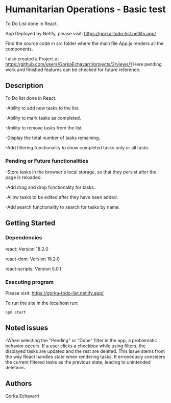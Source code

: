 # Humanitarian Operations - Basic test

To Do List done in React.

App Deployed by Netify, please visit: https://gorka-todo-list.netlify.app/

Find the source code in src folder where the main file App.js renders all the components.

I also created a Project at https://github.com/users/GorkaEchavarri/projects/2/views/1
Here pending work and finished features can be checked for future reference.

## Description

To Do list done in React.

-Ability to add new tasks to the list.

-Ability to mark tasks as completed.

-Ability to remove tasks from the list.

-Display the total number of tasks remaining.

-Add filtering functionality to show completed tasks only or all tasks 

### Pending or Future functionalities

-Store tasks in the browser's local storage, so that they persist after the page is reloaded.

-Add drag and drop functionality for tasks.

-Allow tasks to be edited after they have been added.

-Add search functionality to search for tasks by name.


## Getting Started

### Dependencies

react: Version 18.2.0

react-dom: Version 18.2.0

react-scripts: Version 5.0.1

### Executing program

Please visit: https://gorka-todo-list.netlify.app/


To run the site in the localhost run:
```
npm start
```

## Noted issues

-When selecting the "Pending" or "Done" filter in the app, a problematic behavior occurs. If a user clicks a checkbox while using filters, the displayed tasks are updated and the rest are deleted. This issue stems from the way React handles state when rendering tasks. It erroneously considers the current filtered tasks as the previous state, leading to unintended deletions.


## Authors

Gorka Echavarri


